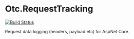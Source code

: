 # Otc.RequestTracking
[![Build Status](https://travis-ci.org/OleConsignado/otc-request-tracking.svg?branch=master)](https://travis-ci.org/OleConsignado/otc-request-tracking)

Request data logging (headers, payload etc) for AspNet Core.
